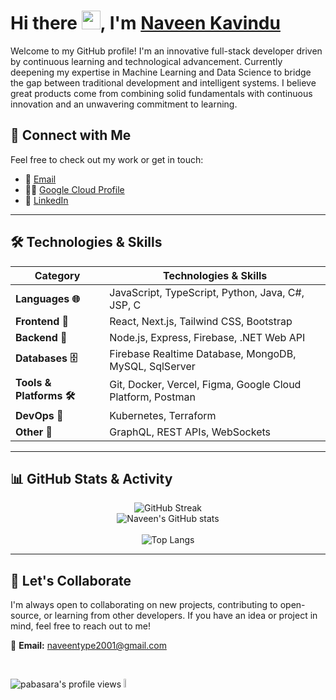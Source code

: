 
# Hi there <img src="https://user-images.githubusercontent.com/74038190/214644152-52f47eb3-5e31-4f47-8758-05c9468d5596.gif" width="30">, I'm <a href="https://github.com/Naveen-Dilsh" target="_blank" rel="noreferrer">Naveen Kavindu</a>
</h1>


Welcome to my GitHub profile! I'm an innovative full-stack developer driven by continuous learning and technological advancement. Currently deepening my expertise in Machine Learning and Data Science to bridge the gap between traditional development and intelligent systems. I believe great products come from combining solid fundamentals with continuous innovation and an unwavering commitment to learning.
## 🔗 Connect with Me

Feel free to check out my work or get in touch:

  <!-- 💻 [Portfolio](https://upekshaip.com)-->
- 📧 [Email](mailto:naveentype2001@gmail.com)
- 👨‍💻 [Google Cloud Profile](https://www.cloudskillsboost.google/public_profiles/c6927376-d9fe-4656-bce4-c97ef5b957f3)
- 💼 [LinkedIn](www.linkedin.com/in/naveendilsh)
<!-- ☕ [Buy Me a Coffee](https://www.buymeacoffee.com/upekshaip)-->

---

## 🛠️ Technologies & Skills

| **Category**             | **Technologies & Skills**                                                                          |
| ------------------------ | -------------------------------------------------------------------------------------------------- |
| **Languages 🌐**         | JavaScript, TypeScript, Python, Java, C#, JSP, C                                                   |
| **Frontend 🎨**          | React, Next.js, Tailwind CSS, Bootstrap                                                            |
| **Backend 🔧**           | Node.js, Express, Firebase, .NET Web API                                                           |
| **Databases 🗄️**         | Firebase Realtime Database, MongoDB, MySQL, SqlServer                                               |
| **Tools & Platforms 🛠️** | Git, Docker, Vercel, Figma, Google Cloud Platform, Postman                                         |
| **DevOps 🚀**            | Kubernetes, Terraform                                                                              |
| **Other 🌟**             | GraphQL, REST APIs, WebSockets                                                                     |

---

## 📊 GitHub Stats & Activity

<div align="center">

![GitHub Streak](http://github-readme-streak-stats.herokuapp.com?user=Naveen-Dilsh&theme=chartreuse-dark&hide_border=true&date_format=M%20j%5B%2C%20Y%5D)
<br>
![Naveen's GitHub stats](https://github-readme-stats.vercel.app/api?username=Naveen-Dilsh&theme=chartreuse-dark&hide_border=true&show_icons=true)  
<br>
![Top Langs](https://github-readme-stats.vercel.app/api/top-langs/?username=Naveen-Dilsh&layout=compact&hide_border=true&theme=chartreuse-dark)

</div>

---

## 🤝 Let's Collaborate

I'm always open to collaborating on new projects, contributing to open-source, or learning from other developers. If you have an idea or project in mind, feel free to reach out to me!

📧 **Email:** [naveentype2001@gmail.com](mailto:naveentype2001@gmail.com)

&nbsp;&nbsp;&nbsp;&nbsp;<p align="left"><img src="https://komarev.com/ghpvc/?username=Naveen-Dilsh&label=Profile%20views&color=brightgreen&style=plastic" alt="pabasara's profile views" /> <img src='https://c.tenor.com/--AQwe1rA8EAAAAi/batman-pixel-art.gif' alt="batman" width="6%">
<p/>


<!--## 💡 Fun Fact

When I’m not coding, you’ll find me sketching, exploring the outdoors, or diving into the latest tech trends. I'm always eager to learn and grow both personally and professionally.

---
<img align="center" alt="banner" src="img/upekshaip_banner_long.png">
### Support My Work

If you enjoy my work, you can support me by buying me a coffee! Your support helps me continue creating and contributing to amazing projects.

<a href="https://www.buymeacoffee.com/upekshaip" target="_blank">
  <img src="https://upekshaip.github.io/images/bmc.svg" alt="Buy me a coffee" width="150" style="border-radius: 8px;">
</a> -->
